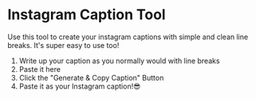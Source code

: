 # Instagram Caption Tool

Use this tool to create your instagram captions with simple and
clean line breaks. It's super easy to use too!

1. Write up your caption as you normally would with line breaks
2. Paste it here
3. Click the "Generate &amp; Copy Caption" Button
4. Paste it as your Instagram caption!😎
